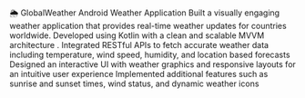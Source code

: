  🌦
 GlobalWeather  Android Weather Application
 Built a visually engaging weather application that provides real-time weather updates for countries worldwide.
 Developed using Kotlin with a clean and scalable MVVM architecture . 
 Integrated RESTful APIs to fetch accurate weather data including temperature, wind speed, humidity, and location
based forecasts
 Designed an interactive UI with weather graphics and responsive layouts for an intuitive user experience
 Implemented additional features such as sunrise and sunset times, wind status, and dynamic weather icons

